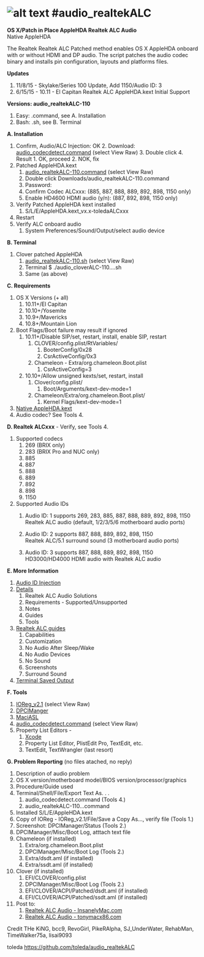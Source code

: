 ![alt text](https://github.com/toleda/audio_RealtekALC/blob/master/sound.jpeg)
#audio_realtekALC
============
**OS X/Patch in Place AppleHDA Realtek ALC Audio**  
Native AppleHDA

The Realtek Realtek ALC Patched method enables OS X AppleHDA onboard with or without HDMI and DP audio.  The script patches the audio codec binary and installs pin configuration, layouts and platforms files.

**Updates**

1. 11/8/15 - Skylake/Series 100 Update, Add 1150/Audio ID: 3
2. 6/15/15 - 10.11 - El Capitan Realtek ALC AppleHDA.kext Initial Support

**Versions: audio_realtekALC-110**

1. Easy: .command, see A. Installation
2. Bash: .sh, see B. Terminal

**A. Installation**

1. Confirm, Audio/ALC Injection: OK
	2. Download: [audio_codecdetect.command](https://github.com/toleda/audio_ALCInjection/blob/master/audio_codecdetect.command.zip) (select View Raw)
	3. Double click
	4. Result
		1. OK, proceed
		2. NOK, fix
2. Patched AppleHDA.kext
    1. [audio_realtekALC-110.command](https://github.com/toleda/audio_RealtekALC/blob/master/audio_realtekALC-110.command.zip) (select View Raw)
    2. Double click Downloads/audio_realtekALC-110.command
    3. Password:
    4. Confirm Codec ALCxxx: (885, 887, 888, 889, 892, 898, 1150 only)
    5. Enable HD4600 HDMI audio (y/n): (887, 892, 898, 1150 only)
3. Verify Patched AppleHDA kext installed
    1. S/L/E/AppleHDA.kext_vx.x-toledaALCxxx
4. Restart
5. Verify ALC onboard audio
    1. System Preferences/Sound/Output/select audio device

**B. Terminal**

1. Clover patched AppleHDA
    1. [audio_realtekALC-110.sh](https://github.com/toleda/audio_RealtekALC/blob/master/audio_realtekALC-110.sh) (select View Raw)
    2. Terminal $ ./audio_cloverALC-110....sh
    3. Same (as above)

**C. Requirements**

1.  OS X Versions (+ all)
    1.  10.11+/El Capitan 
    2.  10.10+/Yosemite
    3.  10.9+/Mavericks
    4.  10.8+/Mountain Lion
2. Boot Flags/Boot failure may result if ignored
	1. 10.11+/Disable SIP/set, restart, install, enable SIP, restart
		1. CLOVER/config.plist/RtVariables/
			1. BooterConfig/0x28
			2. CsrActiveConfig/0x3
		2. Chameleon - Extra/org.chameleon.Boot.plist
			1. CsrActiveConfig=3
	2. 10.10+/Allow unsigned kexts/set, restart, install
		1. Clover/config.plist/
			1. Boot/Arguments/kext-dev-mode=1
		2. Chameleon/Extra/org.chameleon.Boot.plist/
			1. Kernel Flags/kext-dev-mode=1
3.  [Native AppleHDA.kext](https://github.com/toleda/audio_ALC_guides/blob/master/Restore%20native%20AppleHDA%20%5BGuide%5D.pdf)
4.  Audio codec? See Tools 4.  

**D. Realtek ALCxxx** - Verify, see Tools 4.

1.  Supported codecs
    1.  269 (BRIX only)
    2.  283 (BRIX Pro and NUC only)
    3.  885
    4.  887
    5.  888
    6.  889
    7.  892
    8.  898
    9.  1150
2.  Supported Audio IDs
    1. Audio ID: 1 supports 269, 283, 885, 887, 888, 889, 892, 898, 1150  
        Realtek ALC audio (default, 1/2/3/5/6 motherboard audio ports)

    2. Audio ID: 2 supports 887, 888, 889, 892, 898, 1150   
        Realtek ALC/5.1 surround sound (3 motherboard audio ports) 

    3. Audio ID: 3 supports 887, 888, 889, 892, 898, 1150  
        HD3000/HD4000 HDMI audio with Realtek ALC audio

**E. More Information**

1. [Audio ID Injection](https://github.com/toleda/audio_ALCInjection)
2. [Details](https://github.com/toleda/audio_RealtekALC/blob/master/DETAILS.md)
    1.  Realtek ALC Audio Solutions
    2.  Requirements - Supported/Unsupported
    3.  Notes
    4.  Guides
    5.  Tools
3. [Realtek ALC guides](https://github.com/toleda/audio_ALC_guides)
	1. Capabilities
	2. Customization 
	3. No Audio After Sleep/Wake
	4. No Audio Devices
	5. No Sound
	6. Screenshots
	7. Surround Sound 
4. [Terminal Saved Output](https://github.com/toleda/audio_RealtekALC/blob/master/Terminal:audio_realtekALC-110.command_v1.0a.txt)

**F. Tools**

1. [IOReg_v2.1](https://github.com/toleda/audio_ALCInjection/blob/master/IORegistryExplorer_v2.1.zip) (select View Raw)
2. [DPCIManger](http://sourceforge.net/projects/dpcimanager/)  
3. [MaciASL](http://sourceforge.net/projects/maciasl/)
4. [audio_codecdetect.command](https://github.com/toleda/audio_ALCInjection/blob/master/audio_codecdetect.command.zip) (select View Raw)
5. Property List Editors -
	1. [Xcode](https://developer.apple.com/xcode/)  
	2. Property List Editor, PlistEdit Pro, TextEdit, etc.
	3. TextEdit, TextWrangler (last resort)

**G. Problem Reporting** (no files atached, no reply)

1.	Description of audio problem
2.	OS X version/motherboard model/BIOS version/processor/graphics
3.	Procedure/Guide used
4. Terminal/Shell/File/Export Text As. . . 
	1. audio_codecdetect.command (Tools 4.)
	2. audio_realtekALC-110...command
5.	Installed S/L/E/AppleHDA.kext
6.	Copy of IOReg - IOReg_v2.1/File/Save a Copy As…, verify file (Tools 1.)
7.	Screenshot: DPCIManager/Status (Tools 2.) 
8.	DPCIManager/Misc/Boot Log, atttach text file
9. Chameleon (if installed)
	1. Extra/org.chameleon.Boot.plist
	2. DPCIManager/Misc/Boot Log (Tools 2.)
	3. Extra/dsdt.aml (if installed)
	4. Extra/ssdt.aml (if installed)
10.	Clover (if installed)
	1.	EFI/CLOVER/config.plist
	2.	DPCIManager/Misc/Boot Log (Tools 2.)
	3.	EFI/CLOVER/ACPI/Patched/dsdt.aml (if installed)
	4.	EFI/CLOVER/ACPI/Patched/ssdt.aml (if installed)
11.	Post to:
	1.	[Realtek ALC Audio - InsanelyMac.com](http://www.insanelymac.com/forum/topic/308387-el-capitan-realtek-alc-applehda-audio/page-1)
	2. [Realtek ALC Audio - tonymacx86.com](http://www.tonymacx86.com/audio/143752-no-audio-devices-realtek-alc-applehda-guide.html)

Credit
THe KiNG, bcc9, RevoGirl, PikeRAlpha, SJ_UnderWater, RehabMan, TimeWalker75a, lisai9093

toleda
https://github.com/toleda/audio_realtekALC
